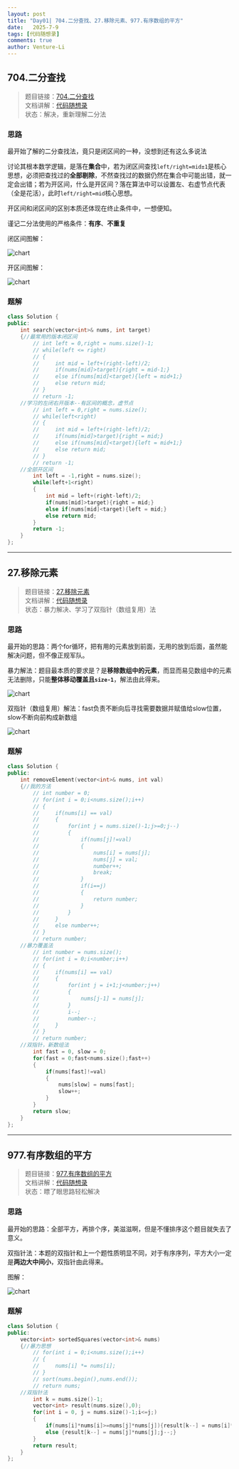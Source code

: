 ```yaml
---
layout: post
title: "Day01| 704.二分查找、27.移除元素、977.有序数组的平方"
date:   2025-7-9
tags: [代码随想录]
comments: true
author: Venture-Li
---
```


## 704.二分查找

> 题目链接：[704.二分查找](https://leetcode.cn/problems/binary-search/)  
> 文档讲解：[代码随想录](https://www.programmercarl.com/)  
> 状态：解决，重新理解二分法  

### 思路

最开始了解的二分查找法，竟只是闭区间的一种，没想到还有这么多说法

讨论其根本数学逻辑，是落在**集合**中，若为闭区间查找`left/right=mid±1`是核心思想，必须把查找过的**全部剔除**，不然查找过的数据仍然在集合中可能出错，就一定会出错；若为开区间，什么是开区间？落在算法中可以设置左、右虚节点代表（全是花活），此时`left/right=mid`核心思想。

开区间和闭区间的区别本质还体现在终止条件中，一想便知。

谨记二分法使用的严格条件：**有序**、**不重复**

闭区间图解：

![chart](https://venture-li.github.io/images/202507091705855.png)

开区间图解：

![chart](https://venture-li.github.io/images/202507091705450.png)

### 题解

```c++
class Solution {
public:
    int search(vector<int>& nums, int target) 
    {//最常用的版本闭区间
        // int left = 0,right = nums.size()-1;
        // while(left <= right)
        // {
        //     int mid = left+(right-left)/2;
        //     if(nums[mid]>target){right = mid-1;}
        //     else if(nums[mid]<target){left = mid+1;}
        //     else return mid;
        // }
        // return -1;
    //学习的左闭右开版本--有区间的概念，虚节点
        // int left = 0,right = nums.size();
        // while(left<right)
        // {
        //     int mid = left+(right-left)/2;
        //     if(nums[mid]>target){right = mid;}
        //     else if(nums[mid]<target){left = mid+1;}
        //     else return mid;
        // }
        // return -1;
    //全部开区间
        int left = -1,right = nums.size();
        while(left+1<right)
        {
            int mid = left+(right-left)/2;
            if(nums[mid]>target){right = mid;}
            else if(nums[mid]<target){left = mid;}
            else return mid;
        }
        return -1;
    }
};
```

---

## 27.移除元素

> 题目链接：[27.移除元素](https://leetcode.cn/problems/remove-element/description/)  
> 文档讲解：[代码随想录](https://www.programmercarl.com/)  
> 状态：暴力解决、学习了双指针（数组复用）法  

### 思路

最开始的思路：两个for循环，把有用的元素放到前面，无用的放到后面，虽然能解决问题，但不像正规军队。

暴力解法：题目最本质的要求是？是**移除数组中的元素**，而显而易见数组中的元素无法删除，只能**整体移动覆盖且`size-1`**，解法由此得来。

![chart](https://venture-li.github.io/images/202507091716257.gif)

双指针（数组复用）解法：fast负责不断向后寻找需要数据并赋值给slow位置，slow不断向前构成新数组

![chart](https://venture-li.github.io/images/202507091720789.gif)

### 题解

```c++
class Solution {
public:
    int removeElement(vector<int>& nums, int val) 
    {//我的方法
        // int number = 0;
        // for(int i = 0;i<nums.size();i++)
        // {
        //     if(nums[i] == val)
        //     {
        //         for(int j = nums.size()-1;j>=0;j--)
        //         {
        //             if(nums[j]!=val)
        //             {
        //                 nums[i] = nums[j];
        //                 nums[j] = val;
        //                 number++;
        //                 break;
        //             }
        //             if(i==j) 
        //             {
        //                 return number;
        //             }
        //         }
        //     }
        //     else number++;
        // }
        // return number;
    //暴力覆盖法
        // int number = nums.size();
        // for(int i = 0;i<number;i++)
        // {
        //     if(nums[i] == val)
        //     {
        //         for(int j = i+1;j<number;j++)
        //         {
        //             nums[j-1] = nums[j];
        //         }
        //         i--;
        //         number--;
        //     }
        // }
        // return number;
    //双指针，新数组法
        int fast = 0, slow = 0;
        for(fast = 0;fast<nums.size();fast++)
        {
            if(nums[fast]!=val)
            {
                nums[slow] = nums[fast];
                slow++;
            }
        }
        return slow;
    }
};
```

---

## 977.有序数组的平方

> 题目链接：[977.有序数组的平方](https://leetcode.cn/problems/squares-of-a-sorted-array/description/)  
> 文档讲解：[代码随想录](https://www.programmercarl.com/)  
> 状态：瞟了眼思路轻松解决  

### 思路

最开始的思路：全部平方，再排个序，美滋滋啊，但是不懂排序这个题目就失去了意义。

双指针法：本题的双指针和上一个题性质明显不同，对于有序序列，平方大小一定是**两边大中间小**，双指针由此得来。

图解：

![chart](https://venture-li.github.io/images/202507091801513.gif)

### 题解

```c++
class Solution {
public:
    vector<int> sortedSquares(vector<int>& nums) 
    {//暴力思想
        // for(int i = 0;i<nums.size();i++)
        // {
        //     nums[i] *= nums[i];
        // }
        // sort(nums.begin(),nums.end());
        // return nums;
    //双指针法
        int k = nums.size()-1;
        vector<int> result(nums.size(),0);
        for(int i = 0, j = nums.size()-1;i<=j;)
        {
            if(nums[i]*nums[i]>=nums[j]*nums[j]){result[k--] = nums[i]*nums[i];i++;}
            else {result[k--] = nums[j]*nums[j];j--;}
        }
        return result;
    }
};
```
